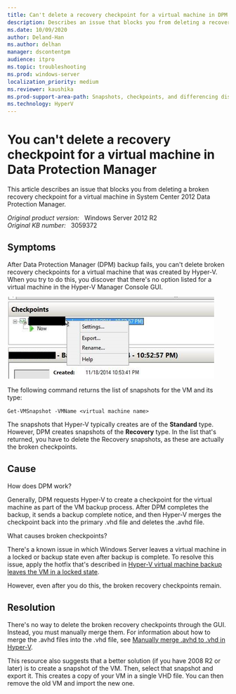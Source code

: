 ```yaml
---
title: Can't delete a recovery checkpoint for a virtual machine in DPM
description: Describes an issue that blocks you from deleting a recovery checkpoint for a virtual machine in System Center 2012 Data Protection Manager. A resolution is provided.
ms.date: 10/09/2020
author: Deland-Han
ms.author: delhan
manager: dscontentpm
audience: itpro
ms.topic: troubleshooting
ms.prod: windows-server
localization_priority: medium
ms.reviewer: kaushika
ms.prod-support-area-path: Snapshots, checkpoints, and differencing disks
ms.technology: HyperV
---
```

# You can't delete a recovery checkpoint for a virtual machine in Data Protection Manager

This article describes an issue that blocks you from deleting a broken recovery checkpoint for a virtual machine in System Center 2012 Data Protection Manager.

_Original product version:_ &nbsp; Windows Server 2012 R2  
_Original KB number:_ &nbsp; 3059372

## Symptoms

After Data Protection Manager (DPM) backup fails, you can't delete broken recovery checkpoints for a virtual machine that was created by Hyper-V. When you try to do this, you discover that there's no option listed for a virtual machine in the Hyper-V Manager Console GUI.

![No option listed for a virtual machine in the Hyper-V Manager Console GUI.](./media/cannot-delete-recovery-checkpoint-vm/no-vm-listed.jpg)

The following command returns the list of snapshots for the VM and its type:

```console
Get-VMSnapshot -VMName <virtual machine name>  
```

The snapshots that Hyper-V typically creates are of the **Standard** type. However, DPM creates snapshots of the **Recovery** type. In the list that's returned, you have to delete the Recovery snapshots, as these are actually the broken checkpoints.

## Cause

How does DPM work?

Generally, DPM requests Hyper-V to create a checkpoint for the virtual machine as part of the VM backup process. After DPM completes the backup, it sends a backup complete notice, and then Hyper-V merges the checkpoint back into the primary .vhd file and deletes the .avhd file.

What causes broken checkpoints?

There's a known issue in which Windows Server leaves a virtual machine in a locked or backup state even after backup is complete. To resolve this issue, apply the hotfix that's described in [Hyper-V virtual machine backup leaves the VM in a locked state](https://support.microsoft.com/help/2964439).

However, even after you do this, the broken recovery checkpoints remain.

## Resolution

There's no way to delete the broken recovery checkpoints through the GUI. Instead, you must manually merge them. For information about how to merge the .avhd files into the .vhd file, see [Manually merge .avhd to .vhd in Hyper-V](https://social.technet.microsoft.com/wiki/contents/articles/6257.manually-merge-avhd-to-vhd-in-hyper-v.aspx).

This resource also suggests that a better solution (if you have 2008 R2 or later) is to create a snapshot of the VM. Then, select that snapshot and export it. This creates a copy of your VM in a single VHD file. You can then remove the old VM and import the new one.
